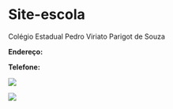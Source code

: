 # Site-escola
Colégio Estadual Pedro Viriato Parigot de Souza

**Endereço:**

**Telefone:**




![](https://media1.tenor.com/m/IrIItfk0NLAAAAAC/student-stude.gif)

![](https://tenor.com/view/crazy-mickey-gif-16004772172975950228)
